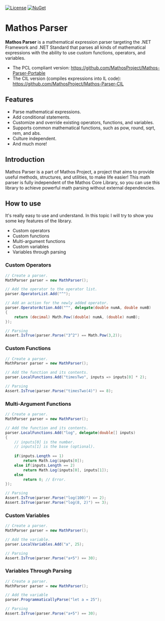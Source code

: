 [![License](https://img.shields.io/badge/License-BSD%203--Clause-blue.svg)](https://opensource.org/licenses/BSD-3-Clause)
[![NuGet](https://img.shields.io/nuget/dt/MathosParser.svg)](https://www.nuget.org/packages/MathosParser/)

Mathos Parser
=============
**Mathos Parser** is a mathematical expression parser targeting the .NET Framework and .NET Standard that parses all kinds of mathematical expressions with the ability to use custom functions, operators, and variables.

* The PCL compliant version: https://github.com/MathosProject/Mathos-Parser-Portable
* The CIL version (compiles expressions into IL code): https://github.com/MathosProject/Mathos-Parser-CIL

## Features

* Parse mathematical expressions.
* Add conditional statements.
* Customize and override existing operators, functions, and variables.
* Supports common mathematical functions, such as pow, round, sqrt, rem, and abs.
* Culture independent.
* And much more!

## Introduction

Mathos Parser is a part of Mathos Project, a project that aims to provide useful methods, structures, and utilities, to make life easier! This math parser is fully independent of the Mathos Core Library, so you can use this library to achieve powerful math parsing without external dependencies.

## How to use

It's really easy to use and understand. In this topic I will try to show you some key features of the library.

* Custom operators
* Custom functions
* Multi-argument functions
* Custom variables
* Variables through parsing

### Custom Operators

```csharp
// Create a parser.
MathParser parser = new MathParser();

// Add the operator to the operator list.
parser.OperatorList.Add("^");

// Add an action for the newly added operator.
parser.OperatorAction.Add("^", delegate(double numA, double numB)
{
    return (decimal) Math.Pow((double) numA, (double) numB);
});

// Parsing
Assert.IsTrue(parser.Parse("3^2") == Math.Pow(3,2));
```

### Custom Functions
```csharp
// Create a parser.
MathParser parser = new MathParser();

// Add the function and its contents.
parser.LocalFunctions.Add("timesTwo", inputs => inputs[0] * 2);

// Parsing
Assert.IsTrue(parser.Parse("timesTwo(4)") == 8);
```

### Multi-Argument Functions
```csharp
// Create a parser.
MathParser parser = new MathParser();

// Add the function and its contents.
parser.LocalFunctions.Add("log", delegate(double[] inputs)
{
    // inputs[0] is the number.
    // inputs[1] is the base (optional).
    
    if(inputs.Length == 1)
        return Math.Log(inputs[0]);
    else if(inputs.Length == 2)
        return Math.Log(inputs[0], inputs[1]);
    else
        return 0; // Error.
});

// Parsing
Assert.IsTrue(parser.Parse("log(100)") == 2);
Assert.IsTrue(parser.Parse("log(8, 2)") == 3);
```

### Custom Variables
```csharp
// Create a parser.
MathParser parser = new MathParser();

// Add the variable.
parser.LocalVariables.Add("a", 25);

// Parsing
Assert.IsTrue(parser.Parse("a+5") == 30);
```

### Variables Through Parsing
```csharp
// Create a parser.
MathParser parser = new MathParser();

// Add the variable
parser.ProgrammaticallyParse("let a = 25");

// Parsing
Assert.IsTrue(parser.Parse("a+5") == 30);
```
